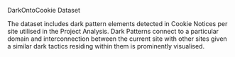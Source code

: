 DarkOntoCookie Dataset

The dataset includes dark pattern elements detected in Cookie Notices per site utilised in the Project Analysis. Dark Patterns connect to a particular domain and interconnection between the current site with other sites given a similar dark tactics residing within them is prominently visualised.
